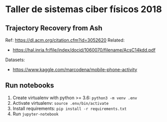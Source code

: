 # Taller de sistemas ciber físicos 2018

## Trajectory Recovery from Ash

Ref: https://dl.acm.org/citation.cfm?id=3052620
Related:

- https://hal.inria.fr/file/index/docid/1060070/filename/AcsC14kdd.pdf

Datasets:

- https://www.kaggle.com/marcodena/mobile-phone-activity

## Run notebooks

1. Create virtualenv with python >= 3.6: `python3 -m venv .env`
2. Activate virtualenv: `source .env/bin/activate`
3. Install requirements: `pip install -r requirements.txt`
4. Run `jupyter-notebook`

